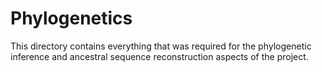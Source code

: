 # Phylogenetics

This directory contains everything that was required for the phylogenetic inference and ancestral sequence reconstruction aspects
of the project. 
